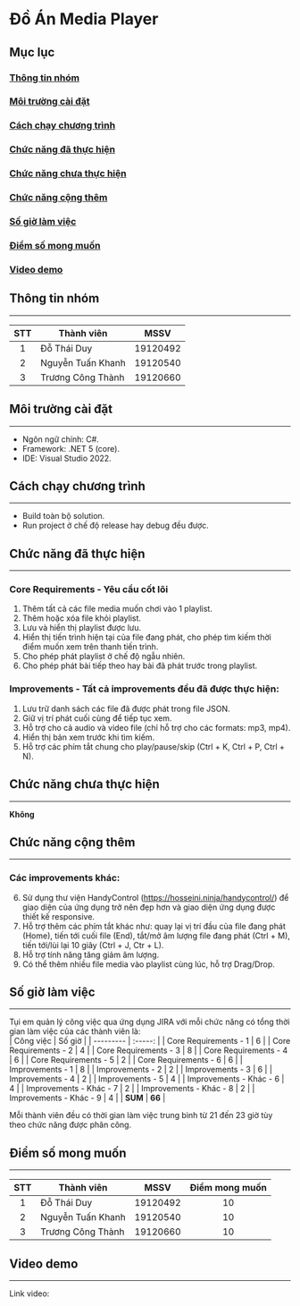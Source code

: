 # **Đồ Án Media Player**

## **Mục lục**
### [Thông tin nhóm](#team)
### [Môi trường cài đặt](#install)
### [Cách chạy chương trình](#run)   
### [Chức năng đã thực hiện](#done)  
### [Chức năng chưa thực hiện](#notdone)  
### [Chức năng cộng thêm](#other)
### [Số giờ làm việc](#hour)
### [Điểm số mong muốn](#score)
### [Video demo](#video)
## **Thông tin nhóm**<a name="team"></a>
***
|STT|Thành viên|MSSV
| :------: | ------ | ----- |
|1|Đỗ Thái Duy| 19120492
|2|Nguyễn Tuấn Khanh| 19120540
|3|Trương Công Thành| 19120660
## **Môi trường cài đặt**<a name="install"></a>
***
- Ngôn ngữ chính: C#.
- Framework: .NET 5 (core).
- IDE: Visual Studio 2022.
## **Cách chạy chương trình**<a name="run"></a>
***
- Build toàn bộ solution.
- Run project ở chế độ release hay debug đều được.
## **Chức năng đã thực hiện**<a name="done"></a>
***
### **Core Requirements - Yêu cầu cốt lõi**
1. Thêm tất cả các file media muốn chơi vào 1 playlist.
2. Thêm hoặc xóa file khỏi playlist.
3. Lưu và hiển thị playlist được lưu.
4. Hiển thị tiến trình hiện tại của file đang phát, cho phép tìm kiếm thời điểm muốn xem trên thanh tiến trình.
5. Cho phép phát playlist ở chế độ ngẫu nhiên.
6. Cho phép phát bài tiếp theo hay bài đã phát trước trong playlist.

### **Improvements - Tất cả improvements đều đã được thực hiện:** 
1. Lưu trữ danh sách các file đã được phát trong file JSON.
2. Giữ vị trí phát cuối cùng để tiếp tục xem.
3. Hỗ trợ cho cả audio và video file (chỉ hỗ trợ cho các formats: mp3, mp4).
4. Hiển thị bản xem trước khi tìm kiếm.
5. Hỗ trợ các phím tắt chung cho play/pause/skip (Ctrl + K, Ctrl + P, Ctrl + N).
## **Chức năng chưa thực hiện**<a name="notdone"></a>
* * *
**Không**
## **Chức năng cộng thêm**<a name="other"></a>
* * *
### **Các improvements khác:**
6. Sử dụng thư viện HandyControl (https://hosseini.ninja/handycontrol/) để giao diện của ứng dụng trở nên đẹp hơn và giao diện ứng dụng được thiết kế responsive.
7. Hỗ trợ thêm các phím tắt khác như: quay lại vị trí đầu của file đang phát (Home), tiến tới cuối file (End), tắt/mở âm lượng file đang phát (Ctrl + M), tiến tới/lùi lại 10 giây (Ctrl + J, Ctr + L).
8. Hỗ trợ tính năng tăng giảm âm lượng.
9. Có thể thêm nhiều file media vào playlist cùng lúc, hỗ trợ Drag/Drop.

## **Số giờ làm việc** <a name="hour"></a>
***
Tụi em quản lý công việc qua ứng dụng JIRA với mỗi chức năng có tổng thời gian làm việc của các thành viên là: <br/>
| Công việc | Số giờ |
| --------- | :-----: |
| Core Requirements - 1 | 6 |
| Core Requirements - 2 | 4 |
| Core Requirements - 3 | 8 |
| Core Requirements - 4 | 6 |
| Core Requirements - 5 | 2 |
| Core Requirements - 6 | 6 |
| Improvements - 1 | 8 |
| Improvements - 2 | 2 |
| Improvements - 3 | 6 |
| Improvements - 4 | 2 |
| Improvements - 5 | 4 |
| Improvements - Khác - 6 | 4 |
| Improvements - Khác - 7 | 2 |
| Improvements - Khác - 8 | 2 |
| Improvements - Khác - 9 | 4 |
| **SUM** | **66** |

Mỗi thành viên đều có thời gian làm việc trung bình từ 21 đến 23 giờ tùy theo chức năng được phân công.

## **Điểm số mong muốn** <a name="score"></a>
* * *
|STT|Thành viên|MSSV|Điểm mong muốn
| :------: | ------ | ----- | :-----: |
|1|Đỗ Thái Duy| 19120492 | 10
|2|Nguyễn Tuấn Khanh| 19120540 | 10
|3|Trương Công Thành| 19120660 | 10
## **Video demo** <a name="video"></a>
***
Link video: 